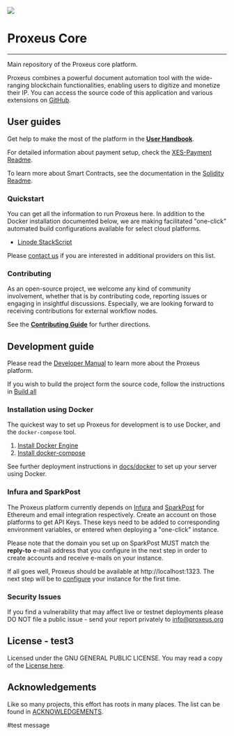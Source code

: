 ![](docs/_media/logo.png)

# Proxeus Core
----------------
Main repository of the Proxeus core platform.

Proxeus combines a powerful document automation tool with the wide-ranging
blockchain functionalities, enabling users to digitize and monetize their IP.
You can access the source code of this application and various extensions
on [GitHub](https://github.com/ProxeusApp).

## User guides

Get help to make the most of the platform in the **[User Handbook](https://github.com/ProxeusApp/community/blob/master/handbook/handbook.md)**.

For detailed information about payment setup, check the [XES-Payment Readme](docs/xes-payment.md).

To learn more about Smart Contracts, see the documentation in the [Solidity Readme](https://github.com/ProxeusApp/proxeus-contract).

### Quickstart

You can get all the information to run Proxeus here. In addition to the Docker installation documented below, we are making facilitated "one-click" automated build configurations available for select cloud platforms.

- [Linode StackScript](deploy/linode/README.md)

Please [contact us](https://github.com/ProxeusApp/community/discussions/3) if you are interested in additional providers on this list.

### Contributing

As an open-source project, we welcome any kind of community involvement, whether that is by contributing code, reporting issues or
engaging in insightful discussions. Especially, we are looking forward to receiving contributions for external workflow nodes.

See the **[Contributing Guide](docs/contributing.md)** for further directions.

## Development guide

Please read the [Developer Manual](https://doc.proxeus.com) to learn more about the Proxeus platform.

If you wish to build the project form the source code, follow the instructions in [Build all](docs/build_all.md)

### Installation using Docker

The quickest way to set up Proxeus for development is to use Docker, and the `docker-compose` tool.

1. [Install Docker Engine](https://docs.docker.com/install/)
2. [Install docker-compose](https://docs.docker.com/compose/install/)

See further deployment instructions in [docs/docker](docs/docker.md) to set up your server using Docker.

### Infura and SparkPost

The Proxeus platform currently depends on [Infura](https://infura.io/) and [SparkPost](https://www.sparkpost.com/)
for Ethereum and email integration respectively. Create an account on those platforms
to get API Keys. These keys need to be added to corresponding environment variables, or
entered when deploying a "one-click" instance.

Please note that the domain you set up on SparkPost MUST match the **reply-to** e-mail address that you configure in the next step in order to create accounts and receive e-mails on your instance.

If all goes well, Proxeus should be available at http://localhost:1323. The next step will be to [configure](docs/configure.md) your instance for the first time.

### Security Issues

If you find a vulnerability that may affect live or testnet deployments please DO NOT file a public issue - send your report privately to info@proxeus.org

## License - test3

Licensed under the GNU GENERAL PUBLIC LICENSE. You may read a copy of the [License here](LICENSE).

## Acknowledgements

Like so many projects, this effort has roots in many places. The list can be found in [ACKNOWLEDGEMENTS](ACKNOWLEDGEMENTS).

#test message
  
